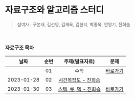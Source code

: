 # 자료구조와 알고리즘 스터디
> 참여자 : 구본재, 김선영, 김재욱, 김현지, 박종욱, 안영기, 진희솜

<br />

###  자료구조 목차
|날짜       | 순번   |주제(발표자료)       |문제     |
| :-----:  | :-----:|:-----:              |:-----: |
|           | 01     |수학                 | [바로가기](https://github.com/Maker-H/GroupStudy_Algo_Log/tree/master/01_%EC%88%98%ED%95%99_%EC%A0%95%EC%88%98%EB%A1%A0_%EC%A1%B0%ED%95%A9%EB%A1%A0)|
|2023-01-28| 02|[시간복잡도 - 진희솜](https://github.com/Maker-H/GroupStudy_Algo_Log/tree/master/00_%EB%B0%9C%ED%91%9C/01_%EC%8B%9C%EA%B0%84%EB%B3%B5%EC%9E%A1%EB%8F%84_230128)|
|2023-01-30|03|[스택, 큐, 덱 - 진희솜](https://github.com/Maker-H/GroupStudy_Algo_Log/tree/master/02_%EC%8A%A4%ED%83%9D_%ED%81%90_%EB%8D%B1_230130)|[바로가기](https://github.com/Maker-H/GroupStudy_Algo_Log/tree/master/02_%EC%8A%A4%ED%83%9D_%ED%81%90_%EB%8D%B1)|